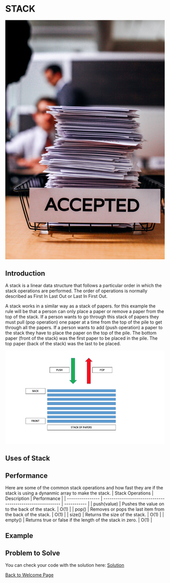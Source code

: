 # STACK
![stack_of_papers](stackofpapers.jpg)


## Introduction
A stack is a linear data structure that follows a particular order in which the stack operations are performed. The order of operations is normally described as First In Last Out or Last In First Out. 

A stack works in a similar way as a stack of papers. for this example the rule will be that a person can only place a paper or remove a paper from the top of the stack. If a person wants to go through this stack of papers they must pull (pop operation) one paper at a time from the top of the pile to get through all the papers. If a person wants to add (push operation) a paper to the stack they have to place the paper on the top of the pile. The bottom paper (front of the stack) was the first paper to be placed in the pile. The top paper (back of the stack) was the last to be placed.

![stack_operations](stackpoppush.png)

## Uses of Stack

## Performance
Here are some of the common stack operations and how fast they are if the stack is using a dynanmic array to make the stack.
| Stack Operations | Description                                               | Performance |
| ---------------- | --------------------------------------------------------- | ----------- |
| push(value)      | Pushes the value on to the back of the stack.             | O(1)        |
| pop()            | Removes or pops the last item from the back of the stack. | O(1)        |
| size()           | Returns the size of the stack.                            | O(1)        |
| empty()          | Returns true or false if the length of the stack in zero. | O(1)        |
## Example

## Problem to Solve

You can check your code with the solution here: [Solution](stack_solution.py)



[Back to Welcome Page](welcome.md)
